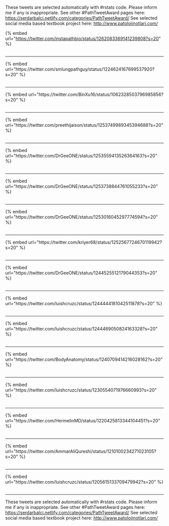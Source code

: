 

These tweets are selected automatically with #rstats code. Please inform me if any is inappropriate.
See other #PathTweetAward pages here: https://serdarbalci.netlify.com/categories/PathTweetAward/ 
See selected social media based textbook project here: http://www.patolojinotlari.com/

{% embed url="https://twitter.com/instapathbio/status/1262083369141239808?s=20" %}<br>
<br>
<hr>
{% embed url="https://twitter.com/smlungpathguy/status/1224624167699537920?s=20" %}<br>
<br>
<hr>
{% embed url="https://twitter.com/BinXu16/status/1062328503796985856?s=20" %}<br>
<br>
<hr>
{% embed url="https://twitter.com/preethijaison/status/1253749989345394688?s=20" %}<br>
<br>
<hr>
{% embed url="https://twitter.com/DrGeeONE/status/1253559413526364163?s=20" %}<br>
<br>
<hr>
{% embed url="https://twitter.com/DrGeeONE/status/1253738844761055233?s=20" %}<br>
<br>
<hr>
{% embed url="https://twitter.com/DrGeeONE/status/1253016045297774594?s=20" %}<br>
<br>
<hr>
{% embed url="https://twitter.com/kriyer68/status/1252567724670119942?s=20" %}<br>
<br>
<hr>
{% embed url="https://twitter.com/DrGeeONE/status/1244525512179044353?s=20" %}<br>
<br>
<hr>
{% embed url="https://twitter.com/luishcruzc/status/1244444181042511878?s=20" %}<br>
<br>
<hr>
{% embed url="https://twitter.com/luishcruzc/status/1244469050824163328?s=20" %}<br>
<br>
<hr>
{% embed url="https://twitter.com/BodyAnatomy/status/1240709414216028162?s=20" %}<br>
<br>
<hr>
{% embed url="https://twitter.com/luishcruzc/status/1230554071976660993?s=20" %}<br>
<br>
<hr>
{% embed url="https://twitter.com/HermelinMD/status/1220425813344104451?s=20" %}<br>
<br>
<hr>
{% embed url="https://twitter.com/AmmarAliQureshi/status/1210100234271023105?s=20" %}<br>
<br>
<hr>
{% embed url="https://twitter.com/luishcruzc/status/1205615133709479942?s=20" %}<br>
<br>
<hr>


These tweets are selected automatically with #rstats code. Please inform me if any is inappropriate.
See other #PathTweetAward pages here: https://serdarbalci.netlify.com/categories/PathTweetAward/ 
See selected social media based textbook project here: http://www.patolojinotlari.com/
